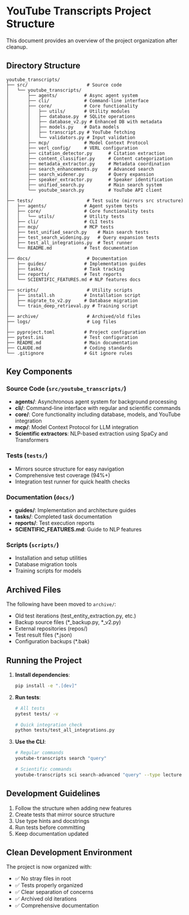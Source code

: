 # YouTube Transcripts Project Structure

This document provides an overview of the project organization after cleanup.

## Directory Structure

```
youtube_transcripts/
├── src/                      # Source code
│   └── youtube_transcripts/
│       ├── agents/          # Async agent system
│       ├── cli/             # Command-line interface
│       ├── core/            # Core functionality
│       │   ├── utils/       # Utility modules
│       │   ├── database.py  # SQLite operations
│       │   ├── database_v2.py # Enhanced DB with metadata
│       │   ├── models.py    # Data models
│       │   ├── transcript.py # YouTube fetching
│       │   └── validators.py # Input validation
│       ├── mcp/             # Model Context Protocol
│       ├── verl_config/     # VERL configuration
│       ├── citation_detector.py      # Citation extraction
│       ├── content_classifier.py     # Content categorization
│       ├── metadata_extractor.py     # Metadata coordination
│       ├── search_enhancements.py    # Advanced search
│       ├── search_widener.py         # Query expansion
│       ├── speaker_extractor.py      # Speaker identification
│       ├── unified_search.py         # Main search system
│       └── youtube_search.py         # YouTube API client
│
├── tests/                    # Test suite (mirrors src structure)
│   ├── agents/              # Agent system tests
│   ├── core/                # Core functionality tests
│   │   └── utils/           # Utility tests
│   ├── cli/                 # CLI tests
│   ├── mcp/                 # MCP tests
│   ├── test_unified_search.py    # Main search tests
│   ├── test_search_widening.py   # Query expansion tests
│   ├── test_all_integrations.py  # Test runner
│   └── README.md            # Test documentation
│
├── docs/                     # Documentation
│   ├── guides/              # Implementation guides
│   ├── tasks/               # Task tracking
│   ├── reports/             # Test reports
│   └── SCIENTIFIC_FEATURES.md # NLP features docs
│
├── scripts/                  # Utility scripts
│   ├── install.sh           # Installation script
│   ├── migrate_to_v2.py     # Database migration
│   └── train_deep_retrieval.py # Training script
│
├── archive/                  # Archived/old files
├── logs/                     # Log files
│
├── pyproject.toml           # Project configuration
├── pytest.ini               # Test configuration
├── README.md                # Main documentation
├── CLAUDE.md                # Coding standards
└── .gitignore               # Git ignore rules
```

## Key Components

### Source Code (`src/youtube_transcripts/`)
- **agents/**: Asynchronous agent system for background processing
- **cli/**: Command-line interface with regular and scientific commands
- **core/**: Core functionality including database, models, and YouTube integration
- **mcp/**: Model Context Protocol for LLM integration
- **Scientific extractors**: NLP-based extraction using SpaCy and Transformers

### Tests (`tests/`)
- Mirrors source structure for easy navigation
- Comprehensive test coverage (94%+)
- Integration test runner for quick health checks

### Documentation (`docs/`)
- **guides/**: Implementation and architecture guides
- **tasks/**: Completed task documentation
- **reports/**: Test execution reports
- **SCIENTIFIC_FEATURES.md**: Guide to NLP features

### Scripts (`scripts/`)
- Installation and setup utilities
- Database migration tools
- Training scripts for models

## Archived Files

The following have been moved to `archive/`:
- Old test iterations (test_entity_extraction.py, etc.)
- Backup source files (*_backup.py, *_v2.py)
- External repositories (repos/)
- Test result files (*.json)
- Configuration backups (*.bak)

## Running the Project

1. **Install dependencies**:
   ```bash
   pip install -e ".[dev]"
   ```

2. **Run tests**:
   ```bash
   # All tests
   pytest tests/ -v
   
   # Quick integration check
   python tests/test_all_integrations.py
   ```

3. **Use the CLI**:
   ```bash
   # Regular commands
   youtube-transcripts search "query"
   
   # Scientific commands
   youtube-transcripts sci search-advanced "query" --type lecture
   ```

## Development Guidelines

1. Follow the structure when adding new features
2. Create tests that mirror source structure
3. Use type hints and docstrings
4. Run tests before committing
5. Keep documentation updated

## Clean Development Environment

The project is now organized with:
- ✅ No stray files in root
- ✅ Tests properly organized
- ✅ Clear separation of concerns
- ✅ Archived old iterations
- ✅ Comprehensive documentation